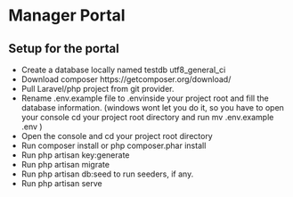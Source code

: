 <h1> Manager Portal </h1>

<h2> Setup for the portal </h2> 

<ul>
<li> Create a database locally named testdb utf8_general_ci
<li> Download composer https://getcomposer.org/download/
<li> Pull Laravel/php project from git provider.
<li> Rename .env.example file to .envinside your project root and fill the database information. (windows wont let you do it, so you have to open your console cd your project root directory and run mv .env.example .env )
<li> Open the console and cd your project root directory
<li> Run composer install or php composer.phar install
<li> Run php artisan key:generate
<li> Run php artisan migrate
<li> Run php artisan db:seed to run seeders, if any.
<li> Run php artisan serve
